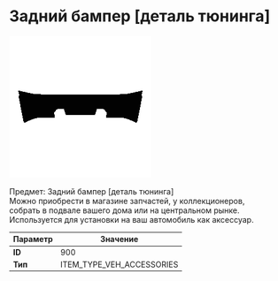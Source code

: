 # Задний бампер [деталь тюнинга]

![Item Image](../img/900.webp?raw=true)

Предмет: Задний бампер [деталь тюнинга]<br>Можно приобрести в магазине запчастей, у коллекционеров,<br>собрать в подвале вашего дома или на центральном рынке.<br>Используется для установки на ваш автомобиль как аксессуар.


| Параметр | Значение |
|----------|----------|
| **ID** | 900 |
| **Тип** | ITEM_TYPE_VEH_ACCESSORIES |

